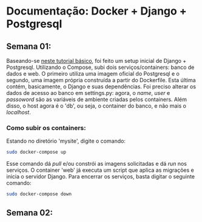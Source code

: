 # Documentação: Docker + Django + Postgresql

## Semana 01:

Baseando-se [neste tutorial básico](https://github.com/docker/awesome-compose/tree/master/official-documentation-samples/django), foi feito um setup inicial de Django + Postgresql. Utilizando o Compose, subi dois serviços/containers: banco de dados e web. O primeiro utiliza uma imagem oficial do Postgresql e o segundo, uma imagem própria construída a partir do Dockerfile. Esta última contém, basicamente, o Django e suas dependências.
Foi preciso alterar os dados de acesso ao banco em settings.py: agora, o *name*, *user* e *passoword* são as variáveis de ambiente criadas pelos containers. Além disso, o host agora é o 'db', ou seja, o container do banco, e não mais o *localhost*.

### Como subir os containers:

Estando no diretório 'mysite', digite o comando:

```bash
sudo docker-compose up
```

Esse comando dá *pull* e/ou constrói as imagens solicitadas e dá *run* nos serviços. O container 'web' já executa um script que aplica as migrações e inicia o servidor Django.
Para encerrar os serviços, basta digitar o seguinte comando:

```bash
sudo docker-compose down
```

## Semana 02: